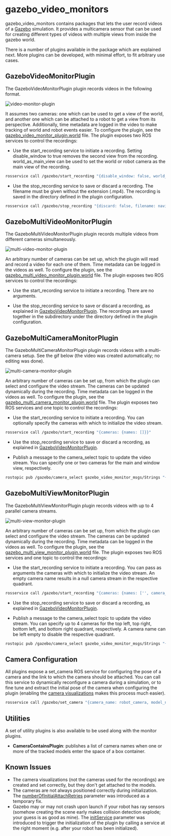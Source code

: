 gazebo_video_monitors
=====================

gazebo_video_monitors contains packages that lets the user record videos of a [Gazebo](http://gazebosim.org/) simulation. It provides a multicamera sensor that can be used for creating different types of videos with multiple views from inside the gazebo world.

There is a number of plugins available in the package which are explained next. More plugins can be developed, with minimal effort, to fit arbitrary use cases.

GazeboVideoMonitorPlugin
------------------------

The GazeboVideoMonitorPlugin plugin records videos in the following format.

![video-monitor-plugin](https://github.com/nlamprian/gazebo_video_monitors/wiki/assets/video-monitor-plugin.png)

It assumes two cameras: one which can be used to get a view of the world, and another one which can be attached to a robot to get a view from its perspective. Additionally, time metadata are logged in the video to make tracking of world and robot events easier. To configure the plugin, see the [gazebo_video_monitor_plugin.world](test/worlds/gazebo_video_monitor_plugin.world#L77) file. The plugin exposes two ROS services to control the recordings:

* Use the start_recording service to initiate a recording. Setting disable_window to true removes the second view from the recording. world_as_main_view can be used to set the world or robot camera as the main view of the recording.

```bash
rosservice call /gazebo/start_recording "{disable_window: false, world_as_main_view: false}"
```

* Use the stop_recording service to save or discard a recording. The filename must be given without the extension (.mp4). The recording is saved in the directory defined in the plugin configuration.

```bash
rosservice call /gazebo/stop_recording "{discard: false, filename: navigation-test}"
```

GazeboMultiVideoMonitorPlugin
-----------------------------

The GazeboMultiVideoMonitorPlugin plugin records multiple videos from different cameras simultaneously.

![multi-video-monitor-plugin](https://github.com/nlamprian/gazebo_video_monitors/wiki/assets/multi-video-monitor-plugin.gif)

An arbitrary number of cameras can be set up, which the plugin will read and record a video for each one of them. Time metadata can be logged in the videos as well. To configure the plugin, see the [gazebo_multi_video_monitor_plugin.world](test/worlds/gazebo_multi_video_monitor_plugin.world#L122) file. The plugin exposes two ROS services to control the recordings:

* Use the start_recording service to initiate a recording. There are no arguments.

* Use the stop_recording service to save or discard a recording, as explained in [GazeboVideoMonitorPlugin](#gazebovideomonitorplugin). The recordings are saved together in the subdirectory under the directory defined in the plugin configuration.

GazeboMultiCameraMonitorPlugin
------------------------------

The GazeboMultiCameraMonitorPlugin plugin records videos with a multi-camera setup. See the gif below (the video was created automatically; no editing was done).

![multi-camera-monitor-plugin](https://github.com/nlamprian/gazebo_video_monitors/wiki/assets/multi-camera-monitor-plugin.gif)

An arbitrary number of cameras can be set up, from which the plugin can select and configure the video stream. The cameras can be updated dynamically during the recording. Time metadata can be logged in the videos as well. To configure the plugin, see the [gazebo_multi_camera_monitor_plugin.world](test/worlds/gazebo_multi_camera_monitor_plugin.world#L168) file. The plugin exposes two ROS services and one topic to control the recordings:

* Use the start_recording service to initiate a recording. You can optionally specify the cameras with which to initialize the video stream.

```bash
rosservice call /gazebo/start_recording "{cameras: {names: []}}"
```

* Use the stop_recording service to save or discard a recording, as explained in [GazeboVideoMonitorPlugin](#gazebovideomonitorplugin).

* Publish a message to the camera_select topic to update the video stream. You can specify one or two cameras for the main and window view, respectively.

```bash
rostopic pub /gazebo/camera_select gazebo_video_monitor_msgs/Strings "{names: [camera_0, camera_2]}"
```

GazeboMultiViewMonitorPlugin
----------------------------

The GazeboMultiViewMonitorPlugin plugin records videos with up to 4 parallel camera streams.

![multi-view-monitor-plugin](https://github.com/nlamprian/gazebo_video_monitors/wiki/assets/multi-view-monitor-plugin.gif)

An arbitrary number of cameras can be set up, from which the plugin can select and configure the video stream. The cameras can be updated dynamically during the recording. Time metadata can be logged in the videos as well. To configure the plugin, see the [gazebo_multi_view_monitor_plugin.world](test/worlds/gazebo_multi_view_monitor_plugin.world#L168) file. The plugin exposes two ROS services and one topic to control the recordings:

* Use the start_recording service to initiate a recording. You can pass as arguments the cameras with which to initialize the video stream. An empty camera name results in a null camera stream in the respective quadrant.

```bash
rosservice call /gazebo/start_recording "{cameras: {names: ['', camera_1, camera_2, '']}}"
```

* Use the stop_recording service to save or discard a recording, as explained in [GazeboVideoMonitorPlugin](#gazebovideomonitorplugin).

* Publish a message to the camera_select topic to update the video stream. You can specify up to 4 cameras for the top left, top right, bottom left, and bottom right quadrant, respectively. A camera name can be left empty to disable the respective quadrant.

```bash
rostopic pub /gazebo/camera_select gazebo_video_monitor_msgs/Strings "{names: [camera_3, camera_1, '', camera_2]}"
```

Camera Configuration
--------------------

All plugins expose a set_camera ROS service for configuring the pose of a camera and the link to which the camera should be attached. You can call this service to dynamically reconfigure a camera during a simulation, or to fine tune and extract the initial pose of the camera when configuring the plugin (enabling the [camera visualizations](test/worlds/gazebo_video_monitor_plugin.world#L80) makes this process much easier).

```bash
rosservice call /gazebo/set_camera "{camera_name: robot_camera, model_name: robot-0001, link_name: gripper_link, pose: {x: 0.0, y: -0.05, z: -0.1, roll: -0.2, pitch: 0.0, yaw: 0.0}}"
```

Utilities
---------

A set of utility plugins is also available to be used along with the monitor plugins.

* **CameraContainsPlugin**: publishes a list of camera names when one or more of the tracked models enter the space of a box container.

Known Issues
------------

* The camera visualizations (not the cameras used for the recordings) are created and set correctly, but they don't get attached to the models.
* The cameras are not always positioned correctly during initialization. The [numberOfInitialAttachRetries](gazebo_video_monitor_plugins/include/gazebo_video_monitor_plugins/gazebo_monitor_base_plugin.h#L43) parameter was introduced as a temporary fix.
* Gazebo may or may not crash upon launch if your robot has ray sensors (somehow creating the scene early makes collision detection explode; your guess is as good as mine). The [initService](gazebo_video_monitor_plugins/include/gazebo_video_monitor_plugins/gvm_multicamera_bootstrapper_plugin.h#L38) parameter was introduced to trigger the initialization of the plugin by calling a service at the right moment (e.g. after your robot has been initialized).
